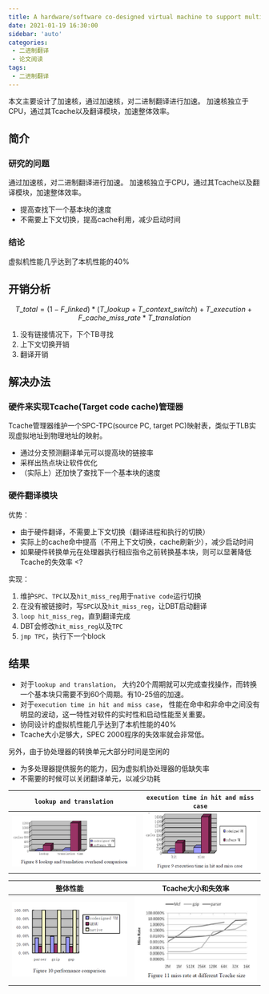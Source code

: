 ```yaml
---
title: A hardware/software co-designed virtual machine to support multiple ISAs 阅读
date: 2021-01-19 16:30:00
sidebar: 'auto'
categories:
 - 二进制翻译
 - 论文阅读
tags:
 - 二进制翻译
---
```


本文主要设计了加速核，通过加速核，对二进制翻译进行加速。
加速核独立于CPU，通过其Tcache以及翻译模块，加速整体效率。

<!-- more -->

## 简介

### 研究的问题

通过加速核，对二进制翻译进行加速。
加速核独立于CPU，通过其Tcache以及翻译模块，加速整体效率。

- 提高查找下一个基本块的速度
- 不需要上下文切换，提高cache利用，减少启动时间

### 结论

虚拟机性能几乎达到了本机性能的40%

## 开销分析

$$ T\_total = (1-F\_linked) * (T\_lookup + T\_context\_switch) + T\_execution + F\_cache\_miss\_rate * T\_translation $$

1. 没有链接情况下，下个TB寻找
1. 上下文切换开销
1. 翻译开销

## 解决办法

### 硬件来实现Tcache(Target code cache)管理器

Tcache管理器维护一个SPC-TPC(source PC, target PC)映射表，类似于TLB实现虚拟地址到物理地址的映射。

- 通过分支预测翻译单元可以提高块的链接率
- 采样出热点块让软件优化
- （实际上）还加快了查找下一个基本块的速度

### 硬件翻译模块

优势：

- 由于硬件翻译，不需要上下文切换（翻译进程和执行的切换）
- 实际上的cache命中提高（不用上下文切换，cache刷新少），减少启动时间
- 如果硬件转换单元在处理器执行相应指令之前转换基本块，则可以显著降低Tcache的失效率 <?

实现：

1. 维护`SPC`、`TPC`以及`hit_miss_reg`用于`native code`运行切换
1. 在没有被链接时，写`SPC`以及`hit_miss_reg`，让DBT启动翻译
1. `loop hit_miss_reg`，直到翻译完成
1. DBT会修改`hit_miss_reg`以及`TPC`
1. `jmp TPC`，执行下一个block

## 结果

- 对于`lookup and translation`，
  大约20个周期就可以完成查找操作，而转换一个基本块只需要不到60个周期。有10-25倍的加速。
- 对于`execution time in hit and miss case`，
  性能在命中和非命中之间没有明显的波动，这一特性对软件的实时性和启动性能至关重要。
- 协同设计的虚拟机性能几乎达到了本机性能的40%
- Tcache大小足够大，SPEC 2000程序的失效率就会非常低。

另外，由于协处理器的转换单元大部分时间是空闲的

- 为多处理器提供服务的能力，因为虚拟机协处理器的低缺失率
- 不需要的时候可以关闭翻译单元，以减少功耗

|           `lookup and translation`           | `execution time in hit and miss case` |
| :------------------------------------------: | :-----------------------------------: |
| <img src="./pic/lookup and translation.png"> | <img src="./pic/execution time.png">  |

|                   整体性能                    |       Tcache大小和失效率        |
| :-------------------------------------------: | :-----------------------------: |
| <img src="./pic/performance comparision.png"> | <img src="./pic/miss rate.png"> |
